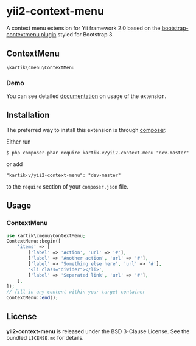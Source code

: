 yii2-context-menu
=================

A context menu extension for Yii framework 2.0 based on the [bootstrap-contextmenu plugin](https://github.com/sydcanem/bootstrap-contextmenu) 
styled for Bootstrap 3.

## ContextMenu

`\kartik\cmenu\ContextMenu`

### Demo
You can see detailed [documentation](http://demos.krajee.com/context-menu) on usage of the extension.

## Installation

The preferred way to install this extension is through [composer](http://getcomposer.org/download/).

Either run

```
$ php composer.phar require kartik-v/yii2-context-menu "dev-master"
```

or add

```
"kartik-v/yii2-context-menu": "dev-master"
```

to the ```require``` section of your `composer.json` file.

## Usage

### ContextMenu

```php
use kartik\cmenu\ContextMenu;
ContextMenu::begin([
    'items' => [
        ['label' => 'Action', 'url' => '#'],
        ['label' => 'Another action', 'url' => '#'],
        ['label' => 'Something else here', 'url' => '#'],
        '<li class="divider"></li>',
        ['label' => 'Separated link', 'url' => '#'],
    ],
]); 
// fill in any content within your target container
ContextMenu::end();
```

## License

**yii2-context-menu** is released under the BSD 3-Clause License. See the bundled `LICENSE.md` for details.